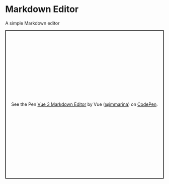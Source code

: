 # Markdown Editor

A simple Markdown editor

<p class="codepen" data-height="474" data-theme-id="39028" data-default-tab="js,result" data-user="immarina" data-slug-hash="oNxXzyB" style="height: 474px; box-sizing: border-box; display: flex; align-items: center; justify-content: center; border: 2px solid; margin: 1em 0; padding: 1em;" data-pen-title="Vue 3 Markdown Editor">
  <span>See the Pen <a href="https://codepen.io/immarina/pen/oNxXzyB">
  Vue 3 Markdown Editor</a> by Vue (<a href="https://codepen.io/immarina">@immarina</a>)
  on <a href="https://codepen.io">CodePen</a>.</span>
</p>
<script async src="https://static.codepen.io/assets/embed/ei.js"></script>
